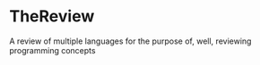 # TheReview
A review of multiple languages for the purpose of, well, reviewing programming concepts
